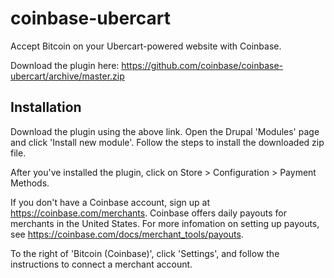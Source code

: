 coinbase-ubercart
=================

Accept Bitcoin on your Ubercart-powered website with Coinbase. 

Download the plugin here: https://github.com/coinbase/coinbase-ubercart/archive/master.zip

Installation
-------

Download the plugin using the above link. Open the Drupal 'Modules' page and click 'Install new module'. Follow the steps to install the downloaded zip file.

After you've installed the plugin, click on Store > Configuration > Payment Methods.

If you don't have a Coinbase account, sign up at https://coinbase.com/merchants. Coinbase offers daily payouts for merchants in the United States. For more infomation on setting up payouts, see https://coinbase.com/docs/merchant_tools/payouts.

To the right of 'Bitcoin (Coinbase)', click 'Settings', and follow the instructions to connect a merchant account.
